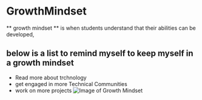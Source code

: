 # GrowthMindset
** growth mindset ** is when students understand that their abilities can be developed,
## below is a list to remind myself to keep myself in a growth mindset
- Read more about trchnology
- get engaged in more Technical Communities 
- work on more projects
![Image of Growth Mindset](https://www.google.com/url?sa=i&url=https%3A%2F%2Fwww.muhlsdk12.org%2FPage%2F1175&psig=AOvVaw2HZJOoHW6-P1WsdulWEAkt&ust=1608640350148000&source=images&cd=vfe&ved=0CAIQjRxqFwoTCLi2ubmK3-0CFQAAAAAdAAAAABAO)
